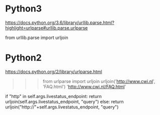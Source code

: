 # Python3
https://docs.python.org/3.6/library/urllib.parse.html?highlight=urlparse#urllib.parse.urlparse

from urllib.parse import urljoin


# Python2
https://docs.python.org/2/library/urlparse.html

>>> from urlparse import urljoin
>>> urljoin('http://www.cwi.nl', 'FAQ.html')
'http://www.cwi.nl/FAQ.html'



if "http" in self.args.livestatus_endpoint:
    return urljoin(self.args.livestatus_endpoint, "query")
else:
    return urljoin("http://"+self.args.livestatus_endpoint, "query")

